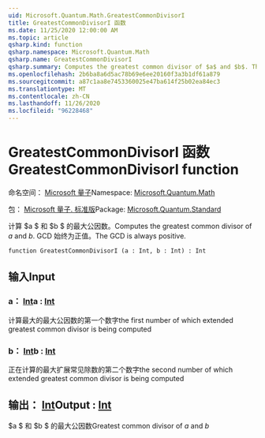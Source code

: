 ```yaml
---
uid: Microsoft.Quantum.Math.GreatestCommonDivisorI
title: GreatestCommonDivisorI 函数
ms.date: 11/25/2020 12:00:00 AM
ms.topic: article
qsharp.kind: function
qsharp.namespace: Microsoft.Quantum.Math
qsharp.name: GreatestCommonDivisorI
qsharp.summary: Computes the greatest common divisor of $a$ and $b$. The GCD is always positive.
ms.openlocfilehash: 2b6ba8a6d5ac78b69e6ee20160f3a3b1df61a879
ms.sourcegitcommit: a87c1aa8e7453360025e47ba614f25b02ea84ec3
ms.translationtype: MT
ms.contentlocale: zh-CN
ms.lasthandoff: 11/26/2020
ms.locfileid: "96228468"
---
```

# <a name="greatestcommondivisori-function"></a><span data-ttu-id="dcd22-102">GreatestCommonDivisorI 函数</span><span class="sxs-lookup"><span data-stu-id="dcd22-102">GreatestCommonDivisorI function</span></span>

<span data-ttu-id="dcd22-103">命名空间： [Microsoft 量子](xref:Microsoft.Quantum.Math)</span><span class="sxs-lookup"><span data-stu-id="dcd22-103">Namespace: [Microsoft.Quantum.Math](xref:Microsoft.Quantum.Math)</span></span>

<span data-ttu-id="dcd22-104">包： [Microsoft 量子. 标准版](https://nuget.org/packages/Microsoft.Quantum.Standard)</span><span class="sxs-lookup"><span data-stu-id="dcd22-104">Package: [Microsoft.Quantum.Standard](https://nuget.org/packages/Microsoft.Quantum.Standard)</span></span>


<span data-ttu-id="dcd22-105">计算 $a $ 和 $b $ 的最大公因数。</span><span class="sxs-lookup"><span data-stu-id="dcd22-105">Computes the greatest common divisor of $a$ and $b$.</span></span> <span data-ttu-id="dcd22-106">GCD 始终为正值。</span><span class="sxs-lookup"><span data-stu-id="dcd22-106">The GCD is always positive.</span></span>

```qsharp
function GreatestCommonDivisorI (a : Int, b : Int) : Int
```


## <a name="input"></a><span data-ttu-id="dcd22-107">输入</span><span class="sxs-lookup"><span data-stu-id="dcd22-107">Input</span></span>

### <a name="a--int"></a><span data-ttu-id="dcd22-108">a： [Int](xref:microsoft.quantum.lang-ref.int)</span><span class="sxs-lookup"><span data-stu-id="dcd22-108">a : [Int](xref:microsoft.quantum.lang-ref.int)</span></span>

<span data-ttu-id="dcd22-109">计算最大的最大公因数的第一个数字</span><span class="sxs-lookup"><span data-stu-id="dcd22-109">the first number of which extended greatest common divisor is being computed</span></span>


### <a name="b--int"></a><span data-ttu-id="dcd22-110">b： [Int](xref:microsoft.quantum.lang-ref.int)</span><span class="sxs-lookup"><span data-stu-id="dcd22-110">b : [Int](xref:microsoft.quantum.lang-ref.int)</span></span>

<span data-ttu-id="dcd22-111">正在计算的最大扩展常见除数的第二个数字</span><span class="sxs-lookup"><span data-stu-id="dcd22-111">the second number of which extended greatest common divisor is being computed</span></span>



## <a name="output--int"></a><span data-ttu-id="dcd22-112">输出： [Int](xref:microsoft.quantum.lang-ref.int)</span><span class="sxs-lookup"><span data-stu-id="dcd22-112">Output : [Int](xref:microsoft.quantum.lang-ref.int)</span></span>

<span data-ttu-id="dcd22-113">$a $ 和 $b $ 的最大公因数</span><span class="sxs-lookup"><span data-stu-id="dcd22-113">Greatest common divisor of $a$ and $b$</span></span>